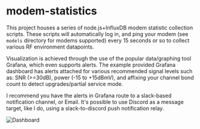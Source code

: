 # modem-statistics
This project houses a series of node.js+InfluxDB modem statistic collection scripts.  These scripts will automatically log in, and ping your modem (see `models` directory for modems supported) every 15 seconds or so to collect various RF environment datapoints.

Visualization is achieved through the use of the popular data/graphing tool Grafana, which even supports alerts.  The example provided Grafana dashboard has alerts attached for various recommended signal levels such as: SNR (>=30dB), power (-15 to +15dBmV), and affixing your channel bond count to detect upgrades/partial service mode.

I recommend you have the alerts in Grafana route to a slack-based notification channel, or Email.  It's possible to use Discord as a message target, like I do, using a slack-to-discord push notification relay.

![Dashboard](https://i.imgur.com/0IvDqej.png)
